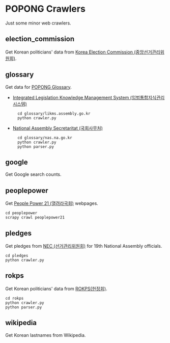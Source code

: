 # POPONG Crawlers

Just some minor web crawlers.

## election_commission
Get Korean politicians' data from [Korea Election Commission (중앙선거관리위원회)](http://www.nec.go.kr/).

## glossary
Get data for [POPONG Glossary](http://popong.com/glossary).

- [Integrated Legislation Knowledge Management System (입법통합지식관리시스템)](http://likms.assembly.go.kr/) 

        cd glossary/likms.assembly.go.kr
        python crawler.py

- [National Assembly Secretaritat (국회사무처)](http://http://nas.na.go.kr/)

        cd glossary/nas.na.go.kr
        python crawler.py
        python parser.py

## google
Get Google search counts.

## peoplepower 
Get [People Power 21 (열려라국회)](http://www.nec.go.kr/) webpages.

    cd peoplepower
    scrapy crawl peoplepower21

## pledges
Get pledges from [NEC (선거관리위원회)](http://info.nec.go.kr/electioninfo/electionInfo_report.xhtml?electionId=0020120411&requestURI=%2Felectioninfo%2F0020120411%2Fep%2Fepei01.jsp&topMenuId=EP&secondMenuId=EPEI01&menuId=&statementId=EPEI01_%232&electionCode=2&cityCode=0&proportionalRepresentationCode=0&x=17&y=11) for 19th National Assembly officials.

    cd pledges
    python crawler.py

## rokps
Get Korean politicians' data from [ROKPS(헌정회)](http://www.rokps.or.kr).

    cd rokps
    python crawler.py
    python parser.py

## wikipedia
Get Korean lastnames from Wikipedia.
